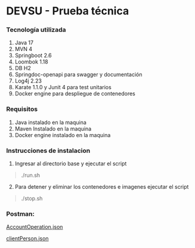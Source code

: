# DEVSU - Prueba técnica
### Tecnología utilizada
1. Java 17
2. MVN 4
3. Springboot 2.6
4. Loombok 1.18
5. DB H2
6. Springdoc-openapi para swagger y documentación
7. Log4j 2.23
8. Karate 1.1.0 y Junit 4 para test unitarios
9. Docker engine para despliegue de contenedores

### Requisitos
1. Java instalado en la maquina
2. Maven Instalado en la maquina
3. Docker engine instalado en la maquina
### Instrucciones de instalacion
1. Ingresar al directorio base y ejecutar el script
>./run.sh
2. Para detener y eliminar los contenedores e imagenes ejecutar el script
>./stop.sh

### Postman: 
[AccountOperation.json](https://github.com/oz0726/DEVSU/blob/feature/integration/Docs/accountOperation.json)

[clientPerson.json](https://github.com/oz0726/DEVSU/blob/feature/integration/Docs/clientPerson.json)


